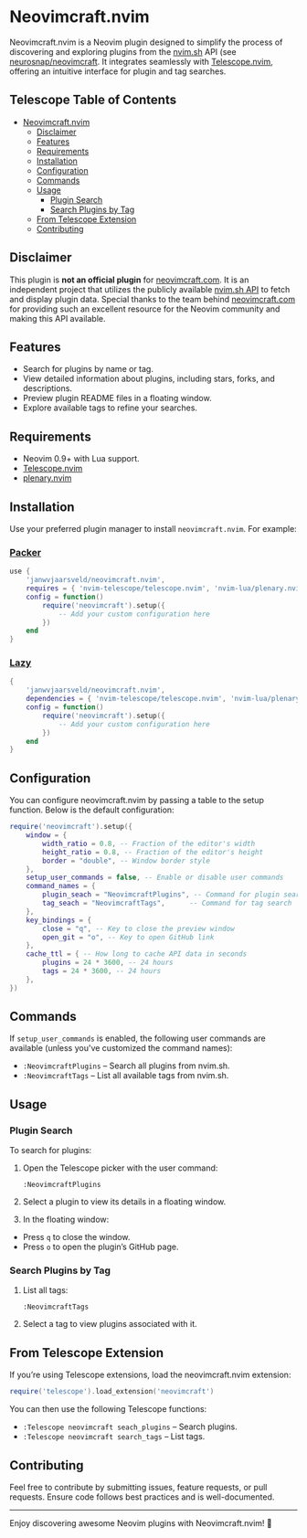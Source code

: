 # Neovimcraft.nvim

Neovimcraft.nvim is a Neovim plugin designed to simplify the process of
discovering and exploring plugins from the [nvim.sh](https://nvim.sh) API
(see [neurosnap/neovimcraft](https://github.com/neurosnap/neovimcraft). It integrates
seamlessly with [Telescope.nvim](https://github.com/nvim-telescope/telescope.nvim),
offering an intuitive interface for plugin and tag searches.

## Telescope Table of Contents

<!--toc:start-->

- [Neovimcraft.nvim](#neovimcraftnvim)
  - [Disclaimer](#disclaimer)
  - [Features](#features)
  - [Requirements](#requirements)
  - [Installation](#installation)
  - [Configuration](#configuration)
  - [Commands](#commands)
  - [Usage](#usage)
    - [Plugin Search](#plugin-search)
    - [Search Plugins by Tag](#search-plugins-by-tag)
  - [From Telescope Extension](#from-telescope-extension)
  - [Contributing](#contributing)
  <!--toc:end-->

## Disclaimer

This plugin is **not an official plugin** for [neovimcraft.com](https://neovimcraft.com).
It is an independent project that utilizes the publicly available [nvim.sh API](https://nvim.sh)
to fetch and display plugin data.
Special thanks to the team behind [neovimcraft.com](https://neovimcraft.com)
for providing such an excellent resource for the Neovim community and making
this API available.

## Features

- Search for plugins by name or tag.
- View detailed information about plugins, including stars, forks, and descriptions.
- Preview plugin README files in a floating window.
- Explore available tags to refine your searches.

## Requirements

- Neovim 0.9+ with Lua support.
- [Telescope.nvim](https://github.com/nvim-telescope/telescope.nvim)
- [plenary.nvim](https://github.com/nvim-lua/plenary.nvim)

## Installation

Use your preferred plugin manager to install `neovimcraft.nvim`. For example:

### [Packer](https://github.com/wbthomason/packer.nvim)

```lua
use {
    'janwvjaarsveld/neovimcraft.nvim',
    requires = { 'nvim-telescope/telescope.nvim', 'nvim-lua/plenary.nvim' },
    config = function()
        require('neovimcraft').setup({
            -- Add your custom configuration here
        })
    end
}
```

### [Lazy](https://github.com/folke/lazy.nvim)

```lua
{
    'janwvjaarsveld/neovimcraft.nvim',
    dependencies = { 'nvim-telescope/telescope.nvim', 'nvim-lua/plenary.nvim' },
    config = function()
        require('neovimcraft').setup({
            -- Add your custom configuration here
        })
    end
}
```

## Configuration

You can configure neovimcraft.nvim by passing a table to the setup function.
Below is the default configuration:

```lua
require('neovimcraft').setup({
    window = {
        width_ratio = 0.8, -- Fraction of the editor's width
        height_ratio = 0.8, -- Fraction of the editor's height
        border = "double", -- Window border style
    },
    setup_user_commands = false, -- Enable or disable user commands
    command_names = {
        plugin_seach = "NeovimcraftPlugins", -- Command for plugin search
        tag_seach = "NeovimcraftTags",      -- Command for tag search
    },
    key_bindings = {
        close = "q", -- Key to close the preview window
        open_git = "o", -- Key to open GitHub link
    },
    cache_ttl = { -- How long to cache API data in seconds
        plugins = 24 * 3600, -- 24 hours
        tags = 24 * 3600, -- 24 hours
    },
})
```

## Commands

If `setup_user_commands` is enabled, the following user commands are available
(unless you've customized the command names):

- `:NeovimcraftPlugins` – Search all plugins from nvim.sh.
- `:NeovimcraftTags` – List all available tags from nvim.sh.

## Usage

### Plugin Search

To search for plugins:

1. Open the Telescope picker with the user command:

   ```vim
   :NeovimcraftPlugins
   ```

2. Select a plugin to view its details in a floating window.
3. In the floating window:

- Press `q` to close the window.
- Press `o` to open the plugin’s GitHub page.

### Search Plugins by Tag

1. List all tags:

   ```vim
   :NeovimcraftTags
   ```

2. Select a tag to view plugins associated with it.

## From Telescope Extension

If you’re using Telescope extensions, load the neovimcraft.nvim extension:

```lua
require('telescope').load_extension('neovimcraft')
```

You can then use the following Telescope functions:

- `:Telescope neovimcraft seach_plugins` – Search plugins.
- `:Telescope neovimcraft search_tags` – List tags.

## Contributing

Feel free to contribute by submitting issues, feature requests, or pull
requests. Ensure code follows best practices and is well-documented.

---

Enjoy discovering awesome Neovim plugins with Neovimcraft.nvim! 🚀
